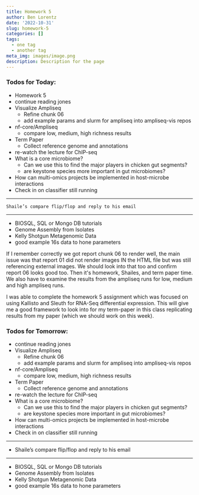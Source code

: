 ```yaml
---
title: Homework 5
author: Ben Lorentz
date: '2022-10-31'
slug: homework-5
categories: []
tags:
  - one tag
  - another tag
meta_img: images/image.png
description: Description for the page
---
```


### Todos for Today:
- Homework 5
- continue reading jones
- Visualize Ampliseq
  - Refine chunk 06
  - add example params and slurm for ampliseq into ampliseq-vis repos
- nf-core/Ampliseq
  - compare low, medium, high richness results
- Term Paper
  - Collect reference genome and annotations
- re-watch the lecture for ChIP-seq
- What is a core microbiome?
  - Can we use this to find the major players in chicken gut segments?
  - are keystone species more important in gut microbiomes?
- How can multi-omics projects be implemented in host-microbe interactions
- Check in on classifier still running

---

    Shaile’s compare flip/flop and reply to his email
    
---

- BIOSQL, SQL or Mongo DB tutorials
- Genome Assembly from Isolates
- Kelly Shotgun Metagenomic Data
- good example 16s data to hone parameters

If I remember correctly we got report chunk 06 to render well, the main issue was that report 01 did not render images IN the HTML file but was still referencing external images. We should look into that too and confirm report 06 looks good too. Then it's homework, Shailes, and term paper time. We also have to examine the results from the ampliseq runs for low, medium and high ampliseq runs. 

I was able to complete the homework 5 assignment which was focused on using Kallisto and Sleuth for RNA-Seq differential expression. This will give me a good framework to look into for my term-paper in this class replicating results from my paper (which we should work on this week). 

### Todos for Tomorrow:
- continue reading jones
- Visualize Ampliseq
  - Refine chunk 06
  - add example params and slurm for ampliseq into ampliseq-vis repos
- nf-core/Ampliseq
  - compare low, medium, high richness results
- Term Paper
  - Collect reference genome and annotations
- re-watch the lecture for ChIP-seq
- What is a core microbiome?
  - Can we use this to find the major players in chicken gut segments?
  - are keystone species more important in gut microbiomes?
- How can multi-omics projects be implemented in host-microbe interactions
- Check in on classifier still running

---

- Shaile’s compare flip/flop and reply to his email
    
---

- BIOSQL, SQL or Mongo DB tutorials
- Genome Assembly from Isolates
- Kelly Shotgun Metagenomic Data
- good example 16s data to hone parameters